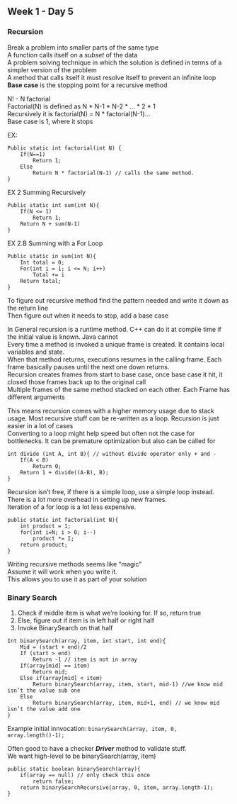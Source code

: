 ## Week 1 - Day 5
### Recursion

Break a problem into smaller parts of the same type  
A function calls itself on a *subset* of the data  
A problem solving technique in which the solution is defined in terms of a simpler version of the problem  
A method that calls itself it must resolve itself to prevent an infinite loop  
**Base case** is the stopping point for a recursive method  

N! - N factorial  
Factorial(N) is defined as N * N-1 * N-2 * … * 2 * 1  
Recursively it is factorial(N) = N * factorial(N-1)…  
Base case is 1, where it stops

EX:

```
Public static int factorial(int N) {
    If(N==1)
        Return 1;
    Else
        Return N * factorial(N-1) // calls the same method. 
}
```

EX 2 Summing Recursively

```
Public static int sum(int N){
    If(N <= 1)
        Return 1;
    Return N + sum(N-1)
}
```
EX 2.B Summing with a For Loop

```
Public static in sum(int N){
    Int total = 0;
    For(int i = 1; i <= N; i++)
        Total += i
    Return total;
}
```

To figure out recursive method find the pattern needed and write it down as the return line  
Then figure out when it needs to stop, add a base case  

In General recursion is a runtime method. C++ can do it at compile time if the initial value is known. Java cannot  
Every time a method is invoked a unique frame is created. It contains local variables and state.  
When that method returns, executions resumes in the calling frame. Each frame basically pauses until the next one down returns.  
Recursion creates frames from start to base case, once base case it hit, it closed those frames back up to the original call  
Multiple frames of the same method stacked on each other. Each Frame has different arguments   

This means recursion comes with a higher memory usage due to stack usage. Most recursive stuff can be re-written as a loop. Recursion is just easier in a lot of cases  
Converting to a loop might help speed but often not the case for bottlenecks. It can be premature optimization but also can be called for  

```
int divide (int A, int B){ // without divide operator only + and -
    If(A < B)
        Return 0;
    Return 1 + divide((A-B), B);
}
```

Recursion isn’t free, if there is a simple loop, use a simple loop instead.  
There is a lot more overhead in setting up new frames.  
Iteration of a for loop is a lot less expensive.  

```
public static int factorial(int N){ 
    int product = 1;
    for(int i=N; i > 0; i--)
        product *= I;
    return product;
}
```

Writing recursive methods seems like “magic”  
Assume it will work when you write it.  
This allows you to use it as part of your solution  

### Binary Search
1. Check if middle item is what we’re looking for. If so, return true
2. Else, figure out if item is in left half or right half
3. Invoke BinarySearch on that half

```
Int binarySearch(array, item, int start, int end){
    Mid = (start + end)/2
    If (start > end)
        Return -1 // item is not in array
    If(array[mid] == item)
        Return mid;
    Else if(array[mid] < item)
        Return binarySearch(array, item, start, mid-1) //we know mid isn’t the value sub one
    Else
        Return binarySearch(array, item, mid+1, end) // we know mid isn’t the value add one
}
```

Example initial innvocation:
```binarySearch(array, item, 0, array.length()-1);```

Often good to have a checker _**Driver**_ method to validate stuff.  
We want high-level to be binarySearch(array, item)

```
public static boolean binarySearch(array){
    if(array == null) // only check this once 
        return false;
    return binarySearchRecursive(array, 0, item, array.length-1);
}
```